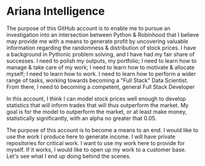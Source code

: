# Ariana Intelligence

The purpose of this GitHub account is to enable me to pursue an investigation into an intersection between Python & Robinhood that I believe may provide me with a means to generate profit by uncovering valuable information regarding the randomness & distribution of stock prices. I have a background in Pythonic problem solving, and I have had my fair share of successes. I need to polish my outputs, my portfolio; I need to learn how to manage & take care of my work; I need to learn how to motivate & allocate myself; I need to learn how to work. I need to learn how to perform a wider range of tasks, working towards becoming a "Full Stack" Data Scientist. From there, I need to becoming a competent, general Full Stack Developer

In this account, I think I can model stock prices well enough to develop statistics that will inform trades that will thus outperform the market. My goal is for the model to outperform the market, or at least make money, statistically significantly, with an alpha no greater that 0.05.

The purpose of this account is to become a means to an end. I would like to use the work I produce here to generate income. I will have private repositories for critical work. I want to use my work here to provide for myself. If it works, I would like to open up my work to a customer base.  
Let's see what I end up doing behind the scenes.
